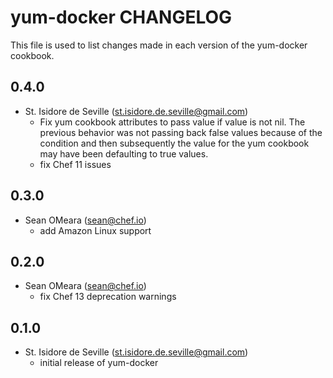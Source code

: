yum-docker CHANGELOG
=====================

This file is used to list changes made in each version of the yum-docker
cookbook.

0.4.0
-----
- St. Isidore de Seville (st.isidore.de.seville@gmail.com)
  - Fix yum cookbook attributes to pass value if value is not nil.  The previous
    behavior was not passing back false values because of the condition and then
    subsequently the value for the yum cookbook may have been defaulting to true
    values.
  - fix Chef 11 issues

0.3.0
-----
- Sean OMeara (sean@chef.io)
  - add Amazon Linux support

0.2.0
-----
- Sean OMeara (sean@chef.io)
  - fix Chef 13 deprecation warnings

0.1.0
-----
- St. Isidore de Seville (st.isidore.de.seville@gmail.com)
  - initial release of yum-docker
